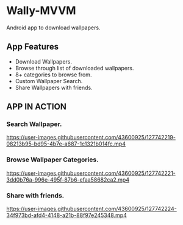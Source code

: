 # Wally-MVVM
Android app to download wallpapers.

## App Features
- Download Wallpapers.
- Browse through list of downloaded wallpapers.
- 8+ categories to browse from.
- Custom Wallpaper Search.
- Share Wallpapers with friends.

## APP IN ACTION

### Search Wallpaper.

https://user-images.githubusercontent.com/43600925/127742219-08213b95-bd95-4b7e-a687-1c1321b014fc.mp4

### Browse Wallpaper Categories.

https://user-images.githubusercontent.com/43600925/127742221-3dd0b76a-996e-495f-87b6-efaa58682ca2.mp4

### Share with friends.

https://user-images.githubusercontent.com/43600925/127742224-34f973bd-afd4-4148-a21b-88f97e245348.mp4


